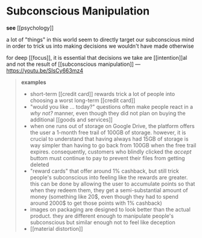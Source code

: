 # Subconscious Manipulation

**see** [[psychology]]

a lot of "things" in this world seem to directly target our subconscious mind in order to trick us into making decisions we wouldn't have made otherwise

for deep [[focus]], it is essential that decisions we take are [[intention]]al and not the result of [[subconscious manipulation]] &mdash; <https://youtu.be/SIsCy663mz4>

> **examples**
>
> - short-term [[credit card]] rewards trick a lot of people into choosing a worst long-term [[credit card]]
> - "would you like ... today?" questions often make people react in a _why not?_ manner, even though they did not plan on buying the additional [[goods and services]]
> - when one runs out of storage on Google Drive, the platform offers the user a 1-month free trail of 100GB of storage. however, it is crucial to understand that having always had 15GB of storage is way simpler than having to go back from 100GB when the free trail expires. consequently, customers who blindly clicked the _accept_ buttom must continue to pay to prevent their files from getting deleted
> - "reward cards" that offer around 1% cashback, but still trick people's subconscious into feeling like the rewards are greater. this can be done by allowing the user to accumulate points so that when they redeem them, they get a semi-substantial amount of money (something like 20\$, even though they had to spend around 2000\$ to get those points with 1% cashback)
> - images on packaging are designed to look better than the actual product. they are different enough to manipulate people's subconscious but similar enough not to feel like deception
> - [[material distortion]]
